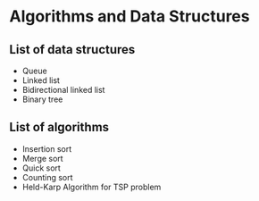 # Algorithms and Data Structures
## List of data structures
- Queue
- Linked list
- Bidirectional linked list
- Binary tree

## List of algorithms 
- Insertion sort
- Merge sort
- Quick sort
- Counting sort
- Held-Karp Algorithm for TSP problem
